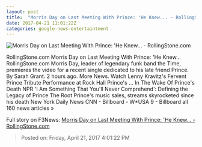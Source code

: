```yaml
---
layout: post
title:  "Morris Day on Last Meeting With Prince: 'He Knew... - RollingStone.com"
date: 2017-04-21 11:01:22Z
categories: google-news-entertaintment
---
```


![Morris Day on Last Meeting With Prince: 'He Knew... - RollingStone.com](http://img.wennermedia.com/social/rs-morris-day-v1-d6214374-4bcb-4d46-b493-ee38398a1f89.jpg)

RollingStone.com Morris Day on Last Meeting With Prince: 'He Knew... RollingStone.com Morris Day, leader of legendary funk band the Time, premieres the video for a recent single dedicated to his late friend Prince. By Sarah Grant. 2 hours ago. More News. Watch Lenny Kravitz's Fervent Prince Tribute Performance at Rock Hall Prince's ... In The Wake Of Prince's Death NPR 'I Am Something That You'll Never Comprehend': Defining the Legacy of Prince The Root Prince's music sales, streams skyrocketed since his death New York Daily News CNN - Billboard - W*USA 9 - Billboard all 160 news articles »


Full story on F3News: [Morris Day on Last Meeting With Prince: 'He Knew... - RollingStone.com](http://www.f3nws.com/n/BBzdEH)

> Posted on: Friday, April 21, 2017 4:01:22 PM
